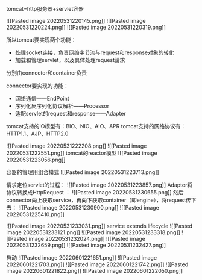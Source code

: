 tomcat=http服务器+servlet容器

![[Pasted image 20220531220145.png]]
![[Pasted image 20220531220224.png]]
![[Pasted image 20220531220319.png]]

所以tomcat要实现两个功能：
- 处理socket连接，负责网络字节流与request和response对象的转化
- 加载和管理servlet，以及具体处理request请求

分别由connector和container负责

connector要实现的功能：
- 网络通信——EndPoint
- 序列化反序列化协议解析——Processor
- 适配servlet的request和response——Adapter

tomcat支持的IO模型有：BIO、NIO、AIO、APR
tomcat支持的网络协议有：HTTP1.1、AJP、HTTP2.0


![[Pasted image 20220531222208.png]]
![[Pasted image 20220531222551.png]]
tomcat的reactor模型
![[Pasted image 20220531223056.png]]

容器的管理用组合模式
![[Pasted image 20220531223713.png]]

请求定位servlet的过程：
![[Pasted image 20220531223857.png]]
Adaptor将协议转换成HttpRequest  ：
![[Pasted image 20220531230655.png]]
然后connector向上获取service，再向下获取container（即engine），将request传下去：
![[Pasted image 20220531230900.png]]
![[Pasted image 20220531225410.png]]



![[Pasted image 20220531233031.png]]
service extends lifecycle
![[Pasted image 20220531233121.png]] 
![[Pasted image 20220531233318.png]]
![[Pasted image 20220531232024.png]]
![[Pasted image 20220531232659.png]]
![[Pasted image 20220531232427.png]]

启动
![[Pasted image 20220601221651.png]]
![[Pasted image 20220601221703.png]]
![[Pasted image 20220601221742.png]]
![[Pasted image 20220601221822.png]]
![[Pasted image 20220601222050.png]]